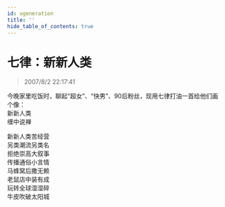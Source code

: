 ```yaml
---
id: xgeneration
title: ''
hide_table_of_contents: true
---
```


# 七律：新新人类

> 2007/8/2 22:17:41

<div style={{color:'#FF0000', fontSize: '16px', fontWeight: 'bold', textAlign: 'left', lineHeight: '120%', marginBottom: '30px'}}>
今晚家里吃饭时，聊起“超女”、“快男”、90后粉丝，现用七律打油一首给他们画个像：
</div>

<div style={{color:'#FF0000', fontSize: '56px', fontWeight: 'bold', textAlign: 'center', lineHeight: '150%'}}>
新新人类
</div>

<div style={{color:'#FF0000', fontSize: '32px', fontWeight: 'bold', textAlign: 'center', lineHeight: '250%'}}>
缠中说禅
</div>

<div style={{color:'#FF0000', fontSize: '32px', fontWeight: 'bold', textAlign: 'center', lineHeight: '150%'}}>

新新人类苦经营<br/>
另类潮流另类名<br/>
拒绝崇高大叙事<br/>
传播通俗小言情<br/>
马蜂窝后撒无赖<br/>
老鼠店中装有成<br/>
玩转全球湿湿碎<br/>
牛皮吹破太阳城
</div>